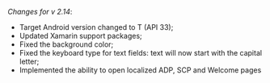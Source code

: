 _Changes for v 2.14_:
- Target Android version changed to T (API 33);
- Updated Xamarin support packages;
- Fixed the background color;
- Fixed the keyboard type for text fields: text will now start with the capital letter;
- Implemented the ability to open localized ADP, SCP and Welcome pages
